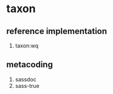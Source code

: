 # taxon

## reference implementation

1. taxon:wq

## metacoding

1. sassdoc
2. sass-true

<!-- EOF -->
